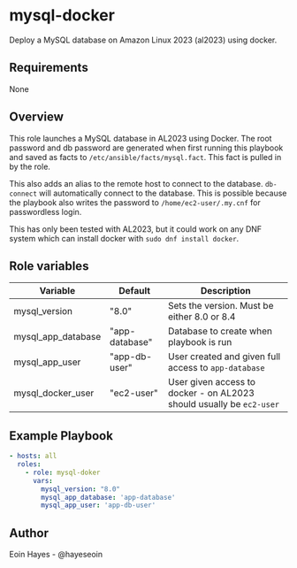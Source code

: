# mysql-docker

Deploy a MySQL database on Amazon Linux 2023 (al2023) using docker.

## Requirements

None

## Overview

This role launches a MySQL database in AL2023 using Docker. The root password and db password are generated when first running this playbook and saved as facts to `/etc/ansible/facts/mysql.fact`. This fact is pulled in by the role.

This also adds an alias to the remote host to connect to the database. `db-connect` will automatically connect to the database. This is possible because the playbook also writes the password to `/home/ec2-user/.my.cnf` for passwordless login. 

This has only been tested with AL2023, but it could work on any DNF system which can install docker with `sudo dnf install docker`. 

## Role variables

| Variable                   | Default               | Description                                                                                   |
| -------------------------- | --------------------- | --------------------------------------------------------------------------------------------- |
| mysql_version              | "8.0"                 | Sets the version. Must be either 8.0 or 8.4                                                   |
| mysql_app_database         | "app-database"        | Database to create when playbook is run                                                       |
| mysql_app_user             | "app-db-user"         | User created and given full access to `app-database`                                          |
| mysql_docker_user          | "ec2-user"            | User given access to docker - on AL2023 should usually be `ec2-user`                          |


## Example Playbook

```yaml
- hosts: all
  roles:
    - role: mysql-doker
      vars:
        mysql_version: "8.0"
        mysql_app_database: 'app-database'
        mysql_app_user: 'app-db-user'
```
## Author

Eoin Hayes - @hayeseoin
